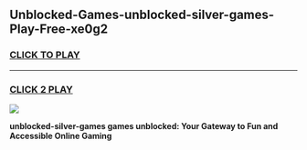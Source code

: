 
## Unblocked-Games-unblocked-silver-games-Play-Free-xe0g2
<h3>
<a href="https://premium76.site?title=unblocked-silver-games&ref=18A">CLICK TO PLAY</a></h3>
<hr>

<h3>
<a href="https://premium76.site?title=unblocked-silver-games&ref=18A">CLICK 2 PLAY</a>
  
</h3>

<a href="https://premium76.site?title=unblocked-silver-games&ref=18A"><img src="https://clearcache.store/games.png"></a>


**unblocked-silver-games games unblocked: Your Gateway to Fun and Accessible Online Gaming**
